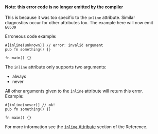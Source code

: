#### Note: this error code is no longer emitted by the compiler

This is because it was too specific to the `inline` attribute.
Similar diagnostics occur for other attributes too.
The example here will now emit `E0539`


Erroneous code example:

```compile_fail,E0539
#[inline(unknown)] // error: invalid argument
pub fn something() {}

fn main() {}
```

The `inline` attribute only supports two arguments:

 * always
 * never

All other arguments given to the `inline` attribute will return this error.
Example:

```
#[inline(never)] // ok!
pub fn something() {}

fn main() {}
```

For more information see the [`inline` Attribute][inline-attribute] section
of the Reference.

[inline-attribute]: https://doc.rust-lang.org/reference/attributes/codegen.html#the-inline-attribute

